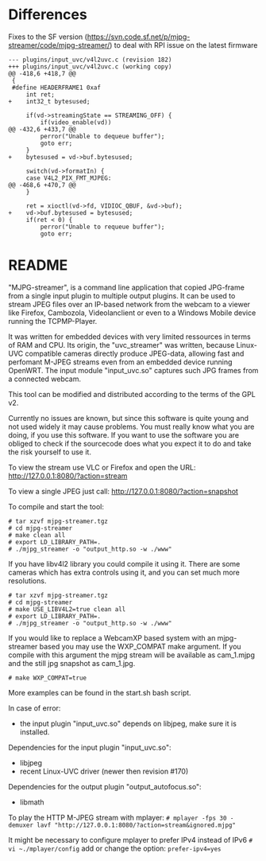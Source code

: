 # Differences

Fixes to the SF version (https://svn.code.sf.net/p/mjpg-streamer/code/mjpg-streamer/) to deal
with RPI issue on the latest firmware

```
--- plugins/input_uvc/v4l2uvc.c (revision 182)
+++ plugins/input_uvc/v4l2uvc.c (working copy)
@@ -418,6 +418,7 @@
 {
 #define HEADERFRAME1 0xaf
     int ret;
+    int32_t bytesused;

     if(vd->streamingState == STREAMING_OFF) {
         if(video_enable(vd))
@@ -432,6 +433,7 @@
         perror("Unable to dequeue buffer");
         goto err;
     }
+    bytesused = vd->buf.bytesused;

     switch(vd->formatIn) {
     case V4L2_PIX_FMT_MJPEG:
@@ -468,6 +470,7 @@
     }

     ret = xioctl(vd->fd, VIDIOC_QBUF, &vd->buf);
+    vd->buf.bytesused = bytesused;
     if(ret < 0) {
         perror("Unable to requeue buffer");
         goto err;
```

# README

"MJPG-streamer", is a command line application that copied JPG-frame from a single input plugin to multiple output plugins. It can be used to stream JPEG files over an IP-based network from the webcam to a viewer like Firefox, Cambozola, Videolanclient or even to a Windows Mobile device running the TCPMP-Player.

It was written for embedded devices with very limited ressources in terms of RAM and CPU. Its origin, the "uvc_streamer" was written, because Linux-UVC compatible cameras directly produce JPEG-data, allowing fast and perfomant M-JPEG streams even from an embedded device running OpenWRT. The input module "input_uvc.so" captures such JPG frames from a connected webcam.

This tool can be modified and distributed according to the terms of the GPL v2.

Currently no issues are known, but since this software is quite young and not used widely it may cause problems. You must really know what you are doing, if you use this software. If you want to use the software you are obliged to check if the sourcecode does what you expect it to do and take the risk yourself to use it.

To view the stream use VLC or Firefox and open the URL:
http://127.0.0.1:8080/?action=stream

To view a single JPEG just call:
http://127.0.0.1:8080/?action=snapshot

To compile and start the tool:
```
# tar xzvf mjpg-streamer.tgz
# cd mjpg-streamer
# make clean all
# export LD_LIBRARY_PATH=.
# ./mjpg_streamer -o "output_http.so -w ./www"
```

If you have libv4l2 library you could compile it using it. 
There are some cameras which has extra controls using it, and you can set much more resolutions.
```
# tar xzvf mjpg-streamer.tgz
# cd mjpg-streamer
# make USE_LIBV4L2=true clean all
# export LD_LIBRARY_PATH=.
# ./mjpg_streamer -o "output_http.so -w ./www"
```

If you would like to replace a WebcamXP based system with an mjpg-streamer
based you may use the WXP_COMPAT make argument. If you compile with this
argument the mjpg stream will be available as cam_1.mjpg and the still jpg
snapshot as cam_1.jpg. 

```
# make WXP_COMPAT=true
```

More examples can be found in the start.sh bash script.

In case of error:
 * the input plugin "input_uvc.so" depends on libjpeg, make sure it is installed.

Dependencies for the input plugin "input_uvc.so":
 * libjpeg
 * recent Linux-UVC driver (newer then revision #170)

Dependencies for the output plugin "output_autofocus.so":
 * libmath
 
To play the HTTP M-JPEG stream with mplayer:
`# mplayer -fps 30 -demuxer lavf "http://127.0.0.1:8080/?action=stream&ignored.mjpg"`

It might be necessary to configure mplayer to prefer IPv4 instead of IPv6
`# vi ~./mplayer/config` add or change the option: `prefer-ipv4=yes`

